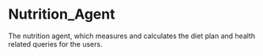# Nutrition_Agent
The nutrition agent, which measures and calculates the diet plan and health related queries for the users.
